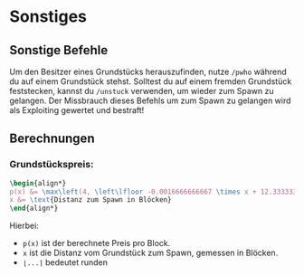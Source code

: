 # Sonstiges

## Sonstige Befehle

<deflist>
<def title="Besitzer herausfinden">
Um den Besitzer eines Grundstücks herauszufinden, nutze <code>/pwho</code> während du auf einem Grundstück stehst.
</def>
<def title="Feststecken">
Solltest du auf einem fremden Grundstück feststecken, kannst du <code>/unstuck</code> verwenden, um wieder zum Spawn zu gelangen.
<warning>Der Missbrauch dieses Befehls um zum Spawn zu gelangen wird als Exploiting gewertet und bestraft!</warning>
</def>
</deflist>

## Berechnungen

### Grundstückspreis:

````tex
\begin{align*}
p(x) &= \max\left(4, \left\lfloor -0.0016666666667 \times x + 12.3333333333 \right\rceil \right) \\
x &= \text{Distanz zum Spawn in Blöcken}
\end{align*}
````
Hierbei:
- `p(x)` ist der berechnete Preis pro Block.
- `x` ist die Distanz vom Grundstück zum Spawn, gemessen in Blöcken.
- `⌊...⌉` bedeutet runden